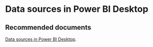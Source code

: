  <properties
	pageTitle="configure or access a data source"
	description="configure or access a data source"
	service="microsoft.PowerBIDedicated"
	resource="capacities"
	authors="pjfreitas"
	ms.author="pfreitas"	
	displayOrder="880"
	selfHelpType="generic"
	supportTopicIds="32628078"
	productPesIds="16334"
	cloudEnvironments="public, MoonCake, fairfax" 
	articleId="e7b1a2f2-3949-0e8a-e836-0a49a7a094ff"
/>

# Data sources in Power BI Desktop

## **Recommended documents**

[Data sources in Power BI Desktop](https://docs.microsoft.com/power-bi/desktop-data-sources).<br>